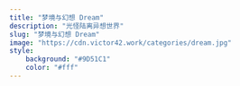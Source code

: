 ```yaml
---
title: "梦境与幻想 Dream"
description: "光怪陆离异想世界"
slug: "梦境与幻想 Dream"
image: "https://cdn.victor42.work/categories/dream.jpg"
style:
    background: "#9D51C1"
    color: "#fff"
---
```

